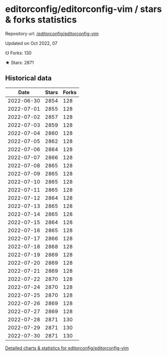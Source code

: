 # editorconfig/editorconfig-vim / stars & forks statistics

Repository url: [/editorconfig/editorconfig-vim](https://github.com/editorconfig/editorconfig-vim)

Updated on Oct 2022, 07

☋ Forks: 130

★ Stars: 2871

## Historical data
| Date | Stars | Forks |
|------|-------|-------|
| 2022-06-30 | 2854 | 128 | 
| 2022-07-01 | 2855 | 128 | 
| 2022-07-02 | 2857 | 128 | 
| 2022-07-03 | 2859 | 128 | 
| 2022-07-04 | 2860 | 128 | 
| 2022-07-05 | 2862 | 128 | 
| 2022-07-06 | 2864 | 128 | 
| 2022-07-07 | 2866 | 128 | 
| 2022-07-08 | 2865 | 128 | 
| 2022-07-09 | 2865 | 128 | 
| 2022-07-10 | 2865 | 128 | 
| 2022-07-11 | 2865 | 128 | 
| 2022-07-12 | 2864 | 128 | 
| 2022-07-13 | 2865 | 128 | 
| 2022-07-14 | 2865 | 128 | 
| 2022-07-15 | 2864 | 128 | 
| 2022-07-16 | 2865 | 128 | 
| 2022-07-17 | 2866 | 128 | 
| 2022-07-18 | 2868 | 128 | 
| 2022-07-19 | 2869 | 128 | 
| 2022-07-20 | 2869 | 128 | 
| 2022-07-21 | 2869 | 128 | 
| 2022-07-22 | 2870 | 128 | 
| 2022-07-24 | 2870 | 128 | 
| 2022-07-25 | 2870 | 128 | 
| 2022-07-26 | 2869 | 128 | 
| 2022-07-27 | 2869 | 128 | 
| 2022-07-28 | 2871 | 130 | 
| 2022-07-29 | 2871 | 130 | 
| 2022-07-30 | 2871 | 130 | 


[Detailed charts & statistics for editorconfig/editorconfig-vim](https://reviewgithub.com/rep/editorconfig/editorconfig-vim)
